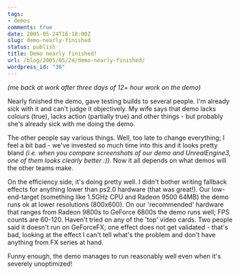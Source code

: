```yaml
---
tags:
- demos
comments: true
date: 2005-05-24T16:18:00Z
slug: demo-nearly-finished
status: publish
title: Demo nearly finished!
url: /blog/2005/05/24/demo-nearly-finished/
wordpress_id: "38"
---
```


_(me back at work after three days of 12+ hour work on the demo)_

Nearly finished the demo, gave testing builds to several people. I'm already sick with it and can't judge it objectively. My wife says that demo lacks colours (true), lacks action (partially true) and other things - but probably she's already sick with me doing the demo.

The other people say various things. Well, too late to change everything; I feel a bit bad - we've invested so much time into this and it looks pretty bland _(i.e. when you compare screenshots of our demo and UnrealEngine3, one of them looks clearly better :))_. Now it all depends on what demos will the other teams make.

On the efficiency side, it's doing pretty well. I didn't bother writing fallback effects for anything lower than ps2.0 hardware (that was great!). Our low-end-target (something like 1.5GHz CPU and Radeon 9500 64MB) the demo runs ok at lower resolutions (800x600). On our 'recommended' hardware that ranges from Radeon 9800s to GeForce 6800s the demo runs well; FPS counts are 60-120. Haven't tried on any of the 'top' video cards. Two people said it doesn't run on GeForceFX; one effect does not get validated - that's bad, looking at the effect I can't tell what's the problem and don't have anything from FX series at hand.

Funny enough, the demo manages to run reasonably well even when it's severely unoptimized!


